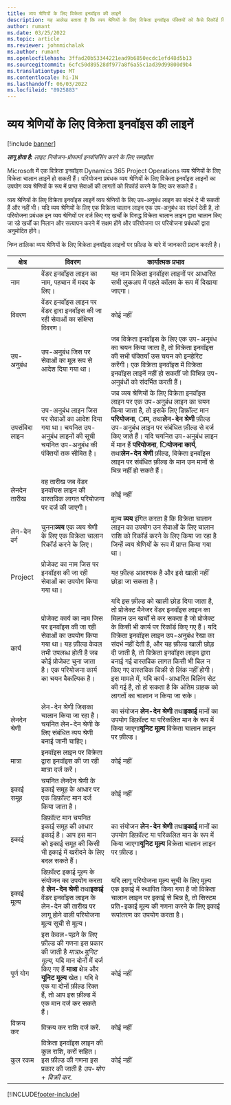 ```yaml
---
title: व्यय श्रेणियों के लिए विक्रेता इनवॉइस की लाइनें
description: यह आलेख बताता है कि व्यय श्रेणियों के लिए विक्रेता इनवॉइस पंक्तियों को कैसे रिकॉर्ड किया जाए।
author: rumant
ms.date: 03/25/2022
ms.topic: article
ms.reviewer: johnmichalak
ms.author: rumant
ms.openlocfilehash: 3ffad20b53344221ead9b6850ecdc1efd48d5b13
ms.sourcegitcommit: 6cfc50d89528df977a8f6a55c1ad39d99800d9b4
ms.translationtype: MT
ms.contentlocale: hi-IN
ms.lasthandoff: 06/03/2022
ms.locfileid: "8925883"
---
```

# <a name="vendor-invoice-lines-for-expense-categories"></a>व्यय श्रेणियों के लिए विक्रेता इनवॉइस की लाइनें

[!include [banner](../../includes/dataverse-preview.md)]

_**लागू होता है:** लाइट नियोजन-प्रोफार्मा इनवॉयसिंग करने के लिए समझौता_

Microsoft में एक विक्रेता इनवॉइस Dynamics 365 Project Operations व्यय श्रेणियों के लिए विक्रेता चालान लाइनें हो सकती हैं। परियोजना प्रबंधक व्यय श्रेणियों के लिए विक्रेता इनवॉइस लाइनों का उपयोग व्यय श्रेणियों के रूप में प्राप्त सेवाओं की लागतों को रिकॉर्ड करने के लिए कर सकते हैं।

व्यय श्रेणियों के लिए विक्रेता इनवॉइस लाइनें व्यय श्रेणियों के लिए उप-अनुबंध लाइन का संदर्भ दे भी सकती हैं और नहीं भी। यदि व्यय श्रेणियों के लिए एक विक्रेता चालान लाइन एक उप-अनुबंध का संदर्भ देती है, तो परियोजना प्रबंधक इन व्यय श्रेणियों पर दर्ज किए गए खर्चों के विरुद्ध विक्रेता चालान लाइन द्वारा चालान किए जा रहे खर्चों का मिलान और सत्यापन करने में सक्षम होंगे और परियोजना पर परियोजना प्रबंधकों द्वारा अनुमोदित होंगे।

निम्न तालिका व्यय श्रेणियों के लिए विक्रेता इनवॉइस लाइनों पर फ़ील्ड के बारे में जानकारी प्रदान करती है।

| क्षेत्र | विवरण | कार्यात्मक प्रभाव |
| --- | --- | --- |
| नाम | वेंडर इनवॉइस लाइन का नाम, पहचान में मदद के लिए। | यह नाम विक्रेता इनवॉइस लाइनों पर आधारित सभी लुकअप में पहले कॉलम के रूप में दिखाया जाएगा। |
| विवरण | वेंडर इनवॉइस लाइन पर वेंडर द्वारा इनवॉइस की जा रही सेवाओं का संक्षिप्त विवरण। | कोई नहीं |
| उप-अनुबंध | उप-अनुबंध जिस पर सेवाओं का मूल रूप से आदेश दिया गया था। | जब विक्रेता इनवॉइस के लिए एक उप-अनुबंध का चयन किया जाता है, तो विक्रेता इनवॉइस की सभी पंक्तियाँ उस चयन को इनहेरिट करेंगी। एक विक्रेता इनवॉइस में विक्रेता इनवॉइस लाइनें नहीं हो सकतीं जो विभिन्न उप-अनुबंधों को संदर्भित करती हैं। |
| उपसंविदा लाइन | उप-अनुबंध लाइन जिस पर सेवाओं का आदेश दिया गया था। चयनित उप-अनुबंध लाइनों की सूची चयनित उप-अनुबंध की पंक्तियों तक सीमित है। | जब व्यय श्रेणियों के लिए विक्रेता इनवॉइस लाइन पर एक उप-अनुबंध लाइन का चयन किया जाता है, तो इसके लिए डिफ़ॉल्ट मान **परियोजना**, **ाम**, तथा**लेन-देन श्रेणी** फ़ील्ड उप-अनुबंध लाइन पर संबंधित फ़ील्ड से दर्ज किए जाते हैं। यदि चयनित उप-अनुबंध लाइन में मान हैं **परियोजना**, **ियोजना कार्य**, तथा**लेन-देन श्रेणी** फ़ील्ड, विक्रेता इनवॉइस लाइन पर संबंधित फ़ील्ड के मान उन मानों से भिन्न नहीं हो सकते हैं। |
| लेनदेन तारीख | वह तारीख जब वेंडर इनवॉयस लाइन की वास्तविक लागत परियोजना पर दर्ज की जाएगी। |कोई नहीं |
| लेन-देन वर्ग | चुनना**व्यय** एक व्यय श्रेणी के लिए एक विक्रेता चालान रिकॉर्ड करने के लिए। | मूल्य **व्यय** इंगित करता है कि विक्रेता चालान लाइन का उपयोग उन सेवाओं के लिए चालान राशि को रिकॉर्ड करने के लिए किया जा रहा है जिन्हें व्यय श्रेणियों के रूप में प्राप्त किया गया था। |
| Project | प्रोजेक्ट का नाम जिस पर इनवॉइस की जा रही सेवाओं का उपयोग किया गया था। | यह फ़ील्ड आवश्यक है और इसे खाली नहीं छोड़ा जा सकता है। |
| कार्य | प्रोजेक्ट कार्य का नाम जिस पर इनवॉइस की जा रही सेवाओं का उपयोग किया गया था। यह फ़ील्ड केवल तभी उपलब्ध होती है जब कोई प्रोजेक्ट चुना जाता है। एक परियोजना कार्य का चयन वैकल्पिक है। | यदि इस फ़ील्ड को खाली छोड़ दिया जाता है, तो प्रोजेक्ट मैनेजर वेंडर इनवॉइस लाइन का मिलान उन खर्चों से कर सकता है जो प्रोजेक्ट के किसी भी कार्य पर रिकॉर्ड किए गए हैं। यदि विक्रेता इनवॉइस लाइन उप-अनुबंध रेखा का संदर्भ नहीं देती है, और यह फ़ील्ड खाली छोड़ दी जाती है, तो विक्रेता इनवॉइस लाइन द्वारा बनाई गई वास्तविक लागत किसी भी बिल न किए गए वास्तविक बिक्री से लिंक नहीं होगी। इस मामले में, यदि कार्य-आधारित बिलिंग सेट की गई है, तो हो सकता है कि अंतिम ग्राहक को लागतों का चालान न किया जा सके। |
| लेनदेन श्रेणी | लेन-देन श्रेणी जिसका चालान किया जा रहा है। चयनित लेन-देन श्रेणी के लिए संबंधित व्यय श्रेणी बनाई जानी चाहिए। | का संयोजन **लेन-देन श्रेणी** तथा**इकाई** मानों का उपयोग डिफ़ॉल्ट या परिकलित मान के रूप में किया जाएगा**यूनिट मूल्य** विक्रेता चालान लाइन पर फ़ील्ड। |
| मात्रा | इनवॉइस लाइन पर विक्रेता द्वारा इनवॉइस की जा रही मात्रा दर्ज करें। |कोई नहीं|
| इकाई समूह | चयनित लेनदेन श्रेणी के इकाई समूह के आधार पर एक डिफ़ॉल्ट मान दर्ज किया जाता है। | कोई नहीं |
| इकाई | डिफ़ॉल्ट मान चयनित इकाई समूह की आधार इकाई है। आप इस मान को इकाई समूह की किसी भी इकाई में खरीदने के लिए बदल सकते हैं। | का संयोजन **लेन-देन श्रेणी** तथा**इकाई** मानों का उपयोग डिफ़ॉल्ट या परिकलित मान के रूप में किया जाएगा**यूनिट मूल्य** विक्रेता चालान लाइन पर फ़ील्ड। |
| इकाई मूल्य | डिफ़ॉल्ट इकाई मूल्य के संयोजन का उपयोग करता है **लेन-देन श्रेणी** तथा**इकाई** वेंडर इनवॉइस लाइन के लेन-देन की तारीख पर लागू होने वाली परियोजना मूल्य सूची से मूल्य। | यदि लागू परियोजना मूल्य सूची के लिए मूल्य एक इकाई में स्थापित किया गया है जो विक्रेता चालान लाइन पर इकाई से भिन्न है, तो सिस्टम प्रति-इकाई मूल्य की गणना करने के लिए इकाई रूपांतरण का उपयोग करता है। |
| पूर्ण योग | इस केवल-पढ़ने के लिए फ़ील्ड की गणना इस प्रकार की जाती है *मात्रा*&times;*यूनिट मूल्य*, यदि मान दोनों में दर्ज किए गए हैं **मात्रा** क्षेत्र और **यूनिट मूल्य** खेत। यदि वे एक या दोनों फ़ील्ड रिक्त हैं, तो आप इस फ़ील्ड में एक मान दर्ज कर सकते हैं।| कोई नहीं |
| विक्रय कर | विक्रय कर राशि दर्ज करें. | कोई नहीं |
| कुल रकम | विक्रेता इनवॉइस लाइन की कुल राशि, करों सहित। इस फ़ील्ड की गणना इस प्रकार की जाती है *उप-योग* + *विक्री कर*. | कोई नहीं |

[!INCLUDE[footer-include](../../includes/footer-banner.md)]
